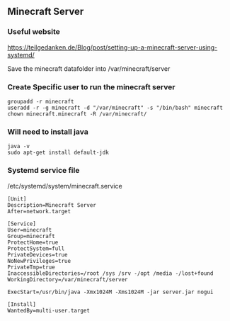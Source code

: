 ## Minecraft Server

### Useful website
https://teilgedanken.de/Blog/post/setting-up-a-minecraft-server-using-systemd/

Save the minecraft datafolder into /var/minecraft/server

### Create Specific user to run the minecraft server
```
groupadd -r minecraft
useradd -r -g minecraft -d "/var/minecraft" -s "/bin/bash" minecraft
chown minecraft.minecraft -R /var/minecraft/
```

### Will need to install java
```
java -v
sudo apt-get install default-jdk
```

### Systemd service file
/etc/systemd/system/minecraft.service
```
[Unit]
Description=Minecraft Server
After=network.target

[Service]
User=minecraft
Group=minecraft
ProtectHome=true
ProtectSystem=full
PrivateDevices=true
NoNewPrivileges=true
PrivateTmp=true
InaccessibleDirectories=/root /sys /srv -/opt /media -/lost+found
WorkingDirectory=/var/minecraft/server

ExecStart=/usr/bin/java -Xmx1024M -Xms1024M -jar server.jar nogui

[Install]
WantedBy=multi-user.target
```

